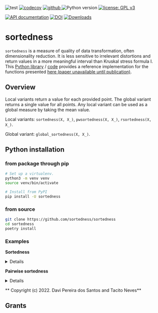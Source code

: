 ![test](https://github.com/sortedness/sortedness/workflows/test/badge.svg)
[![codecov](https://codecov.io/gh/sortedness/sortedness/branch/main/graph/badge.svg)](https://codecov.io/gh/sortedness/sortedness)
<a href="https://pypi.org/project/sortedness">
<img src="https://img.shields.io/github/v/release/sortedness/sortedness?display_name=tag&sort=semver&color=blue" alt="github">
</a>
![Python version](https://img.shields.io/badge/python-3.8+-blue.svg)
[![license: GPL v3](https://img.shields.io/badge/License-GPLv3-blue.svg)](https://www.gnu.org/licenses/gpl-3.0)

<!-- [![arXiv](https://img.shields.io/badge/arXiv-2109.06028-b31b1b.svg?style=flat-square)](https://arxiv.org/abs/2109.06028) --->
[![API documentation](https://img.shields.io/badge/doc-API%20%28auto%29-a0a0a0.svg)](https://sortedness.github.io/sortedness)
[![DOI](https://zenodo.org/badge/513273889.svg)](https://zenodo.org/badge/latestdoi/513273889)
[![Downloads](https://static.pepy.tech/badge/sortedness)](https://pepy.tech/project/sortedness)


# sortedness

`sortedness` is a measure of quality of data transformation, often dimensionality reduction.
It is less sensitive to irrelevant distortions and return values in a more meaningful interval than Kruskal stress formula I.
<br>This [Python library](https://pypi.org/project/sortedness) / [code](https://github.com/sortedness/sortedness) provides a reference implementation for the functions presented [here (paper unavailable until publication)](https://scholar.google.com/scholar?hl=en&as_sdt=0%2C5&q=Nonparametric+Dimensionality+Reduction+Quality+Assessment+based+on+Sortedness+of+Unrestricted+Neighborhood&btnG=).

## Overview
Local variants return a value for each provided point. The global variant returns a single value for all points.
Any local variant can be used as a global measure by taking the mean value.

Local variants: `sortedness(X, X_)`, `pwsortedness(X, X_)`, `rsortedness(X, X_)`.

Global variant: `global_sortedness(X, X_)`.

## Python installation
### from package through pip
```bash
# Set up a virtualenv. 
python3 -m venv venv
source venv/bin/activate

# Install from PyPI
pip install -U sortedness
```

### from source
```bash
git clone https://github.com/sortedness/sortedness
cd sortedness
poetry install
```


### Examples

**Sortedness**
<details>
<p>

```python3

import numpy as np
from numpy.random import permutation
from sklearn.decomposition import PCA

from sortedness.local import sortedness

mean = (1, 2)
cov = np.eye(2)
rng = np.random.default_rng(seed=0)
original = rng.multivariate_normal(mean, cov, size=12)
projected2 = PCA(n_components=2).fit_transform(original)
projected1 = PCA(n_components=1).fit_transform(original)
np.random.seed(0)
projectedrnd = permutation(original)

s = sortedness(original, original)
print(min(s), max(s), s)
"""
1.0 1.0 [1. 1. 1. 1. 1. 1. 1. 1. 1. 1. 1. 1.]
"""
```

```python3

s = sortedness(original, projected2)
print(min(s), max(s), s)
"""
1.0 1.0 [1. 1. 1. 1. 1. 1. 1. 1. 1. 1. 1. 1.]
"""
```

```python3

s = sortedness(original, projected1)
print(min(s), max(s), s)
"""
0.432937128932 0.944810120534 [0.43293713 0.53333015 0.88412753 0.94481012 0.81485109 0.81330052
 0.76691474 0.91169619 0.88998817 0.90102615 0.61372341 0.86996213]
"""
```

```python3

s = sortedness(original, projectedrnd)
```


</p>
</details>

**Pairwise sortedness**
<details>
<p>

```python3

import numpy as np
from numpy.random import permutation
from sklearn.decomposition import PCA

from sortedness.local import pwsortedness

mean = (1, 2)
cov = np.eye(2)
rng = np.random.default_rng(seed=0)
original = rng.multivariate_normal(mean, cov, size=12)
projected2 = PCA(n_components=2).fit_transform(original)
projected1 = PCA(n_components=1).fit_transform(original)
np.random.seed(0)
projectedrnd = permutation(original)

s = pwsortedness(original, original)
print(min(s), max(s), s)
"""
1.0 1.0 [1. 1. 1. 1. 1. 1. 1. 1. 1. 1. 1. 1.]
"""
```

```python3

s = pwsortedness(original, projected2)
print(min(s), max(s), s)
"""
1.0 1.0 [1. 1. 1. 1. 1. 1. 1. 1. 1. 1. 1. 1.]
"""
```

```python3

s = pwsortedness(original, projected1)
print(min(s), max(s), s)
"""
0.730078995423 0.837310352695 [0.75892647 0.730079   0.83496865 0.73161226 0.75376525 0.83301104
 0.76695755 0.74759156 0.81434161 0.74067221 0.74425225 0.83731035]
"""
```

```python3

s = pwsortedness(original, projectedrnd)
```

```python3
print(min(s), max(s), s)

"""
-0.198780473657 0.147224384381 [-0.19878047 -0.14125391  0.03276727 -0.092844   -0.0866695   0.14722438
 -0.07603536 -0.08916877 -0.1373848  -0.10933483 -0.07774488  0.05404383]
"""
```


</p>
</details>


** Copyright (c) 2022. Davi Pereira dos Santos and Tacito Neves**





## Grants

